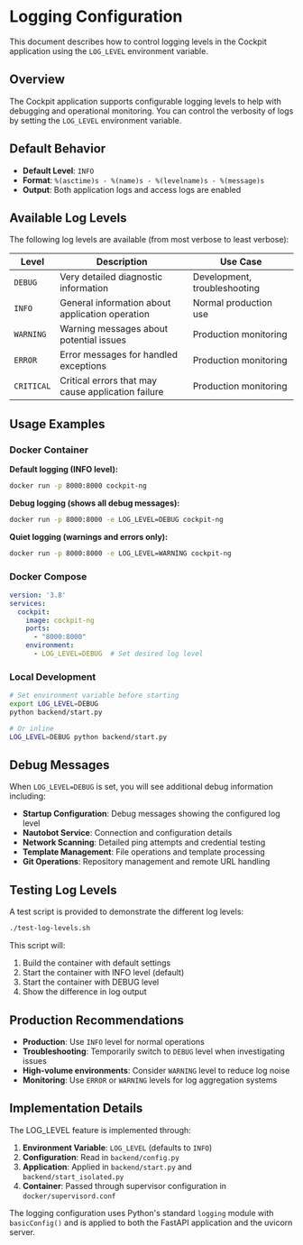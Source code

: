 # Logging Configuration

This document describes how to control logging levels in the Cockpit application using the `LOG_LEVEL` environment variable.

## Overview

The Cockpit application supports configurable logging levels to help with debugging and operational monitoring. You can control the verbosity of logs by setting the `LOG_LEVEL` environment variable.

## Default Behavior

- **Default Level**: `INFO`
- **Format**: `%(asctime)s - %(name)s - %(levelname)s - %(message)s`
- **Output**: Both application logs and access logs are enabled

## Available Log Levels

The following log levels are available (from most verbose to least verbose):

| Level | Description | Use Case |
|-------|-------------|----------|
| `DEBUG` | Very detailed diagnostic information | Development, troubleshooting |
| `INFO` | General information about application operation | Normal production use |
| `WARNING` | Warning messages about potential issues | Production monitoring |
| `ERROR` | Error messages for handled exceptions | Production monitoring |
| `CRITICAL` | Critical errors that may cause application failure | Production monitoring |

## Usage Examples

### Docker Container

**Default logging (INFO level):**
```bash
docker run -p 8000:8000 cockpit-ng
```

**Debug logging (shows all debug messages):**
```bash
docker run -p 8000:8000 -e LOG_LEVEL=DEBUG cockpit-ng
```

**Quiet logging (warnings and errors only):**
```bash
docker run -p 8000:8000 -e LOG_LEVEL=WARNING cockpit-ng
```

### Docker Compose

```yaml
version: '3.8'
services:
  cockpit:
    image: cockpit-ng
    ports:
      - "8000:8000"
    environment:
      - LOG_LEVEL=DEBUG  # Set desired log level
```

### Local Development

```bash
# Set environment variable before starting
export LOG_LEVEL=DEBUG
python backend/start.py

# Or inline
LOG_LEVEL=DEBUG python backend/start.py
```

## Debug Messages

When `LOG_LEVEL=DEBUG` is set, you will see additional debug information including:

- **Startup Configuration**: Debug messages showing the configured log level
- **Nautobot Service**: Connection and configuration details
- **Network Scanning**: Detailed ping attempts and credential testing
- **Template Management**: File operations and template processing
- **Git Operations**: Repository management and remote URL handling

## Testing Log Levels

A test script is provided to demonstrate the different log levels:

```bash
./test-log-levels.sh
```

This script will:
1. Build the container with default settings
2. Start the container with INFO level (default)
3. Start the container with DEBUG level
4. Show the difference in log output

## Production Recommendations

- **Production**: Use `INFO` level for normal operations
- **Troubleshooting**: Temporarily switch to `DEBUG` level when investigating issues
- **High-volume environments**: Consider `WARNING` level to reduce log noise
- **Monitoring**: Use `ERROR` or `WARNING` levels for log aggregation systems

## Implementation Details

The LOG_LEVEL feature is implemented through:

1. **Environment Variable**: `LOG_LEVEL` (defaults to `INFO`)
2. **Configuration**: Read in `backend/config.py` 
3. **Application**: Applied in `backend/start.py` and `backend/start_isolated.py`
4. **Container**: Passed through supervisor configuration in `docker/supervisord.conf`

The logging configuration uses Python's standard `logging` module with `basicConfig()` and is applied to both the FastAPI application and the uvicorn server.
